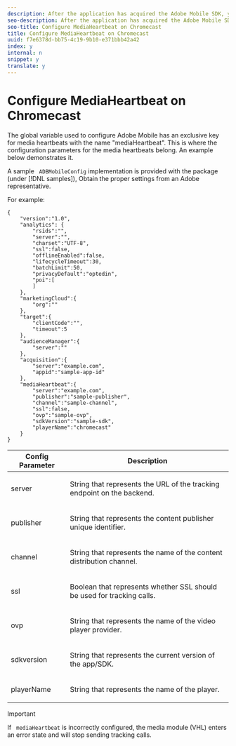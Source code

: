 ```yaml
---
description: After the application has acquired the Adobe Mobile SDK, you need to configure the media heartbeats.
seo-description: After the application has acquired the Adobe Mobile SDK, you need to configure the media heartbeats.
seo-title: Configure MediaHeartbeat on Chromecast
title: Configure MediaHeartbeat on Chromecast
uuid: f7e6378d-bb75-4c19-9b10-e371bbb42a42
index: y
internal: n
snippet: y
translate: y
---
```


# Configure MediaHeartbeat on Chromecast

The global variable used to configure Adobe Mobile has an exclusive key for media heartbeats with the name "mediaHeartbeat". This is where the configuration parameters for the media heartbeats belong. An example below demonstrates it. 

A sample ` ADBMobileConfig` implementation is provided with the package (under [!DNL  samples]), Obtain the proper settings from an Adobe representative. 

For example: 
```
{
    "version":"1.0", 
    "analytics": {
        "rsids":"",
        "server":"",
        "charset":"UTF-8", 
        "ssl":false, 
        "offlineEnabled":false, 
        "lifecycleTimeout":30, 
        "batchLimit":50, 
        "privacyDefault":"optedin", 
        "poi":[
        ]
    },
    "marketingCloud":{
        "org":""
    },
    "target":{ 
        "clientCode":"", 
        "timeout":5
    },
    "audienceManager":{ 
        "server":""
    },
    "acquisition":{ 
        "server":"example.com",
        "appid":"sample-app-id"
    },
    "mediaHeartbeat":{ 
        "server":"example.com", 
        "publisher":"sample-publisher", 
        "channel":"sample-channel", 
        "ssl":false,
        "ovp":"sample-ovp", 
        "sdkVersion":"sample-sdk", 
        "playerName":"chromecast"
    }
}

```




<table id="table_00A5AE3DE21546DC89F561BAFEC6E710"> 
 <thead> 
  <tr> 
   <th colname="col1" class="entry"> Config Parameter </th> 
   <th colname="col2" class="entry"> Description </th> 
  </tr>
 </thead>
 <tbody> 
  <tr> 
   <td colname="col1"><span class="codeph"> server</span></td> 
   <td colname="col2"> <p>String that represents the URL of the tracking endpoint on the backend. </p> </td> 
  </tr> 
  <tr> 
   <td colname="col1"><span class="codeph"> publisher</span></td> 
   <td colname="col2"> <p>String that represents the content publisher unique identifier. </p> </td> 
  </tr> 
  <tr> 
   <td colname="col1"><span class="codeph"> channel</span></td> 
   <td colname="col2"> <p>String that represents the name of the content distribution channel. </p> </td> 
  </tr> 
  <tr> 
   <td colname="col1"><span class="codeph"> ssl</span></td> 
   <td colname="col2"> <p>Boolean that represents whether SSL should be used for tracking calls. </p> </td> 
  </tr> 
  <tr> 
   <td colname="col1"><span class="codeph"> ovp</span></td> 
   <td colname="col2"> <p>String that represents the name of the video player provider. </p> </td> 
  </tr> 
  <tr> 
   <td colname="col1"><span class="codeph"> sdkversion</span></td> 
   <td colname="col2"> <p>String that represents the current version of the app/SDK. </p> </td> 
  </tr> 
  <tr> 
   <td colname="col1"><span class="codeph"> playerName</span></td> 
   <td colname="col2"> <p>String that represents the name of the player. </p> </td> 
  </tr> 
 </tbody> 
</table>


>[!IMPORTANT]
>
>If ` mediaHeartbeat` is incorrectly configured, the media module (VHL) enters an error state and will stop sending tracking calls. 

